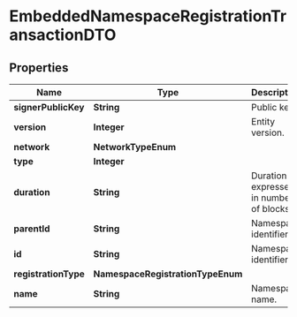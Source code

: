

# EmbeddedNamespaceRegistrationTransactionDTO


## Properties

| Name | Type | Description | Notes |
|------------ | ------------- | ------------- | -------------|
|**signerPublicKey** | **String** | Public key. |  |
|**version** | **Integer** | Entity version. |  |
|**network** | **NetworkTypeEnum** |  |  |
|**type** | **Integer** |  |  |
|**duration** | **String** | Duration expressed in number of blocks. |  [optional] |
|**parentId** | **String** | Namespace identifier. |  [optional] |
|**id** | **String** | Namespace identifier. |  |
|**registrationType** | **NamespaceRegistrationTypeEnum** |  |  |
|**name** | **String** | Namespace name. |  |



